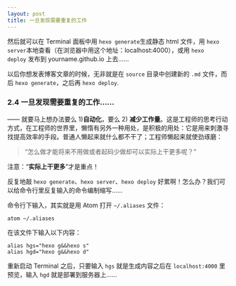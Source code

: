 ```yaml
---
layout: post
title: 一旦发现需要重复的工作
---
```




然后就可以在 Terminal 面板中用 `hexo generate`生成静态 html 文件，用 `hexo server`本地查看（在浏览器中用这个地址：localhost:4000），或用 `hexo deploy` 发布到 yourname.github.io 上去……

以后你想发表博客文章的时候，无非就是在 `source` 目录中创建新的 `.md` 文件，而后 `hexo generate`，之后再 `hexo deploy`.

### 2.4 一旦发现需要重复的工作……

—— 就要马上想办法要么 1)**自动化**，要么 2) **减少工作量**。这是工程师的思考行动方式，在工程师的世界里，懒惰有另外一种用处，是积极的用处：它是用来刺激寻找提高效率的手段。普通人懒起来就什么都不干了；工程师懒起来就使劲琢磨：

> “怎么做才能将来不用做或者起码少做却可以实际上干更多呢？”

注意：“**实际上干更多**”才是重点！

反复地敲 `hexo generate`、`hexo server`、`hexo deploy` 好累啊！怎么办？我们可以给命令行里反复输入的命令编制缩写……

命令行下输入，其实就是用 Atom 打开 `~/.aliases` 文件：

```
atom ~/.aliases

```

在该文件下输入以下内容：

```
alias hgs="hexo g&&hexo s"
alias hgd="hexo g&&hexo d"

```

重新启动 Terminal 之后，只要输入 `hgs` 就是生成内容之后在 `localhost:4000` 里预览，输入 `hgd` 就是部署到服务器上……